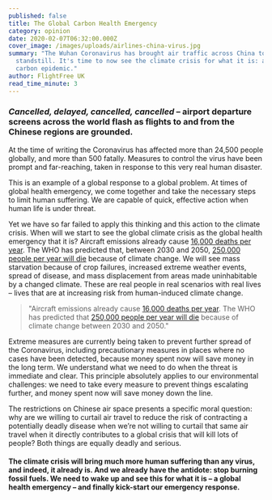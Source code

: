 ```yaml
---
published: false
title: The Global Carbon Health Emergency
category: opinion
date: 2020-02-07T06:32:00.000Z
cover_image: /images/uploads/airlines-china-virus.jpg
summary: "The Wuhan Coronavirus has brought air traffic across China to a
  standstill. It's time to now see the climate crisis for what it is: a global
  carbon epidemic."
author: FlightFree UK
read_time_minute: 3
---
```



### *Cancelled, delayed, cancelled, cancelled* – airport departure screens across the world flash as flights to and from the Chinese regions are grounded.

 At the time of writing the Coronavirus has affected more than 24,500 people globally, and more than 500 fatally. Measures to control the virus have been prompt and far-reaching, taken in response to this very real human disaster.

This is an example of a global response to a global problem. At times of global health emergency, we come together and take the necessary steps to limit human suffering. We are capable of quick, effective action when human life is under threat.

Yet we have so far failed to apply this thinking and this action to the climate crisis. When will we start to see the global climate crisis as the global health emergency that it is? Aircraft emissions already cause [16,000 deaths per year](https://airqualitynews.com/2015/07/27/aircraft-emissions-responsible-for-16000-deaths-per-year/). The WHO has predicted that, between 2030 and 2050, [250,000 people per year will die](https://www.theguardian.com/environment/2019/jul/31/climate-crisis-already-causing-deaths-and-childhood-stunting-report-reveals) because of climate change. We will see mass starvation because of crop failures, increased extreme weather events, spread of disease, and mass displacement from areas made uninhabitable by a changed climate. These are real people in real scenarios with real lives – lives that are at increasing risk from human-induced climate change.

>  "Aircraft emissions already cause [16,000 deaths per year](https://airqualitynews.com/2015/07/27/aircraft-emissions-responsible-for-16000-deaths-per-year/). The WHO has predicted that [250,000 people per year will die](https://www.theguardian.com/environment/2019/jul/31/climate-crisis-already-causing-deaths-and-childhood-stunting-report-reveals) because of climate change between 2030 and 2050."

Extreme measures are currently being taken to prevent further spread of the Coronavirus, including precautionary measures in places where no cases have been detected, because money spent now will save money in the long term. We understand what we need to do when the threat is immediate and clear. This principle absolutely applies to our environmental challenges: we need to take every measure to prevent things escalating further, and money spent now will save money down the line.

The restrictions on Chinese air space presents a specific moral question: why are we willing to curtail air travel to reduce the risk of contracting a potentially deadly disease when we’re not willing to curtail that same air travel when it directly contributes to a global crisis that will kill lots of people? Both things are equally deadly and serious.

#### The climate crisis will bring much more human suffering than any virus, and indeed, it already is. And we already have the antidote: stop burning fossil fuels. We need to wake up and see this for what it is – a global health emergency – and finally kick-start our emergency response.